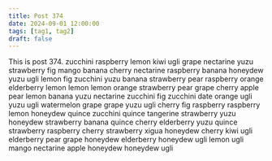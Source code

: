 ```yaml
---
title: Post 374
date: 2024-09-01 12:00:00
tags: [tag1, tag2]
draft: false
---
```

This is post 374.
zucchini
raspberry
lemon
kiwi
ugli
grape
nectarine
yuzu
strawberry
fig
mango
banana
cherry
nectarine
raspberry
banana
honeydew
yuzu
ugli
lemon
fig
zucchini
yuzu
banana
strawberry
pear
raspberry
orange
elderberry
lemon
lemon
lemon
orange
strawberry
pear
grape
cherry
apple
pear
lemon
banana
yuzu
nectarine
zucchini
fig
zucchini
date
orange
ugli
yuzu
ugli
watermelon
grape
grape
yuzu
ugli
cherry
fig
raspberry
raspberry
lemon
honeydew
quince
zucchini
quince
tangerine
strawberry
yuzu
honeydew
strawberry
banana
quince
cherry
elderberry
yuzu
quince
strawberry
raspberry
cherry
strawberry
xigua
honeydew
cherry
kiwi
ugli
elderberry
pear
grape
honeydew
elderberry
honeydew
ugli
lemon
ugli
mango
nectarine
apple
honeydew
honeydew
ugli
